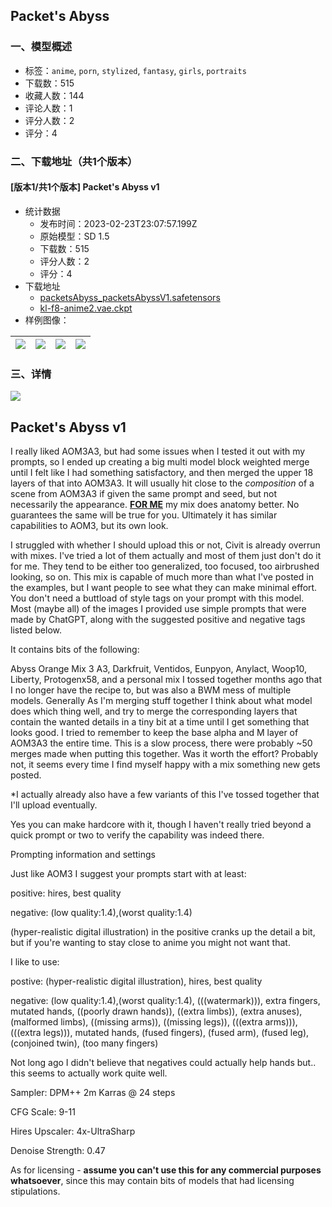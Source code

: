 ## Packet's Abyss
### 一、模型概述

- 标签：`anime`, `porn`, `stylized`, `fantasy`, `girls`, `portraits`
- 下载数：515
- 收藏人数：144
- 评论人数：1
- 评分人数：2
- 评分：4

### 二、下载地址（共1个版本）

#### [版本1/共1个版本] Packet's Abyss v1

- 统计数据
  - 发布时间：2023-02-23T23:07:57.199Z
  - 原始模型：SD 1.5
  - 下载数：515
  - 评分人数：2
  - 评分：4
- 下载地址
  - [packetsAbyss_packetsAbyssV1.safetensors](https://civitai.com/api/download/models/13798)
  - [kl-f8-anime2.vae.ckpt](https://civitai.com/api/download/models/13798?type=VAE&format=Other)
- 样例图像：

| <img src="https://image.civitai.com/xG1nkqKTMzGDvpLrqFT7WA/96e03471-8ea3-4f34-059d-64150dd28a00/width=450/133748.jpeg" /> | <img src="https://image.civitai.com/xG1nkqKTMzGDvpLrqFT7WA/42af54c4-a470-45ed-b960-fea07f957f00/width=450/133764.jpeg" /> | <img src="https://image.civitai.com/xG1nkqKTMzGDvpLrqFT7WA/48be1668-b193-42df-7b2d-5628a3a47700/width=450/133766.jpeg" /> | <img src="https://image.civitai.com/xG1nkqKTMzGDvpLrqFT7WA/77a7f324-42a6-4478-1035-bc1832e08f00/width=450/133765.jpeg" /> |
| ---- | ---- | ---- | ---- |


### 三、详情
<img src="https://imagecache.civitai.com/xG1nkqKTMzGDvpLrqFT7WA/2528333e-8e6a-469f-0027-66e8af3c5e00/width=525" /><h2><strong>Packet's Abyss v1</strong></h2><p>I really liked AOM3A3, but had some issues when I tested it out with my prompts, so I ended up creating a big multi model block weighted merge until I felt like I had something satisfactory, and then merged the upper 18 layers of that into AOM3A3. It will usually hit close to the <em>composition</em> of a scene from AOM3A3 if given the same prompt and seed, but not necessarily the appearance. <strong><u>FOR ME</u></strong> my mix does anatomy better. No guarantees the same will be true for you. Ultimately it has similar capabilities to AOM3, but its own look.</p><p></p><p>I struggled with whether I should upload this or not, Civit is already overrun with mixes. I've tried a lot of them actually and most of them just don't do it for me. They tend to be either too generalized, too focused, too airbrushed looking, so on. This mix is capable of much more than what I've posted in the examples, but I want people to see what they can make minimal effort. You don't need a buttload of style tags on your prompt with this model. Most (maybe all) of the images I provided use simple prompts that were made by ChatGPT, along with the suggested positive and negative tags listed below.</p><p></p><p>It contains bits of the following:</p><p>Abyss Orange Mix 3 A3, Darkfruit, Ventidos, Eunpyon, Anylact, Woop10, Liberty, Protogenx58, and a personal mix I tossed together months ago that I no longer have the recipe to, but was also a BWM mess of multiple models. Generally As I'm merging stuff together I think about what model does which thing well, and try to merge the corresponding layers that contain the wanted details in a tiny bit at a time until I get something that looks good. I tried to remember to keep the base alpha and M layer of AOM3A3 the entire time. This is a slow process, there were probably ~50 merges made when putting this together. Was it worth the effort? Probably not, it seems every time I find myself happy with a mix something new gets posted.</p><p>*I actually already also have a few variants of this I've tossed together that I'll upload eventually.</p><p></p><p>Yes you can make hardcore with it, though I haven't really tried beyond a quick prompt or two to verify the capability was indeed there.</p><p></p><p>Prompting information and settings</p><p>Just like AOM3 I suggest your prompts start with at least:</p><p>positive: hires, best quality</p><p>negative: (low quality:1.4),(worst quality:1.4)</p><p>(hyper-realistic digital illustration) in the positive cranks up the detail a bit, but if you're wanting to stay close to anime you might not want that.</p><p></p><p>I like to use:</p><p>postive: (hyper-realistic digital illustration), hires, best quality</p><p>negative: (low quality:1.4),(worst quality:1.4), (((watermark))), extra fingers, mutated hands, ((poorly drawn hands)), ((extra limbs)), (extra anuses), (malformed limbs), ((missing arms)), ((missing legs)), (((extra arms))), (((extra legs))), mutated hands, (fused fingers), (fused arm), (fused leg), (conjoined twin), (too many fingers)</p><p></p><p>Not long ago I didn't believe that negatives could actually help hands but.. this seems to actually work quite well.</p><p></p><p>Sampler: DPM++ 2m Karras @ 24 steps</p><p>CFG Scale: 9-11</p><p>Hires Upscaler: 4x-UltraSharp</p><p>Denoise Strength: 0.47</p><p></p><p></p><p>As for licensing - <strong>assume you can't use this for any commercial purposes whatsoever</strong>, since this may contain bits of models that had licensing stipulations.</p><p></p>